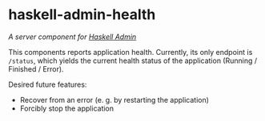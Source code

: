 # haskell-admin-health

_A server component for [Haskell Admin](https://github.com/martin-bednar/haskell-admin)_

This components reports application health.
Currently, its only endpoint is `/status`, which yields the current health status of the application (Running / Finished / Error).

Desired future features:

- Recover from an error (e. g. by restarting the application)
- Forcibly stop the application